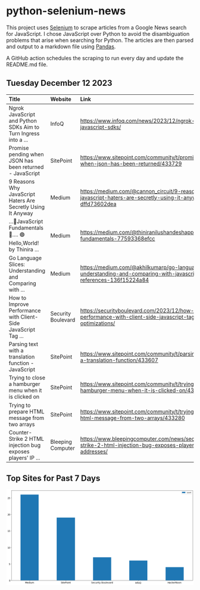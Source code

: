 # python-selenium-news

This project uses [Selenium](https://www.seleniumhq.org/) to scrape articles from a Google News search for JavaScript.
I chose JavaScript over Python to avoid the disambiguation problems that arise when searching for Python.
The articles are then parsed and output to a markdown file using [Pandas](https://pandas.pydata.org/).

A GitHub action schedules the scraping to run every day and update the README.md file.

## Tuesday December 12 2023


| Title                                                           | Website            | Link                                                                                                                   |
|:----------------------------------------------------------------|:-------------------|:-----------------------------------------------------------------------------------------------------------------------|
| Ngrok JavaScript and Python SDKs Aim to Turn Ingress into a ... | InfoQ              | https://www.infoq.com/news/2023/12/ngrok-python-javascript-sdks/                                                       |
| Promise pending when JSON has been returned - JavaScript        | SitePoint          | https://www.sitepoint.com/community/t/promise-pending-when-json-has-been-returned/433729                               |
| 9 Reasons Why JavaScript Haters Are Secretly Using It Anyway    | Medium             | https://medium.com/@cannon_circuit/9-reasons-why-javascript-haters-are-secretly-using-it-anyway-dffd73602dea           |
| …🌿JavaScript Fundamentals🌿…. 🟣 Hello,World!  by Thinira ...     | Medium             | https://medium.com/@thiniranilushandeshappriya/javascript-fundamentals-77593368efcc                                    |
| Go Language Slices: Understanding and Comparing with ...        | Medium             | https://medium.com/@akhilkumarp/go-language-slices-understanding-and-comparing-with-javascript-references-136f15224a84 |
| How to Improve Performance with Client-Side JavaScript Tag ...  | Security Boulevard | https://securityboulevard.com/2023/12/how-to-improve-performance-with-client-side-javascript-tag-optimizations/        |
| Parsing text with a translation function - JavaScript           | SitePoint          | https://www.sitepoint.com/community/t/parsing-text-with-a-translation-function/433607                                  |
| Trying to close a hamburger menu when it is clicked on          | SitePoint          | https://www.sitepoint.com/community/t/trying-to-close-a-hamburger-menu-when-it-is-clicked-on/433392                    |
| Trying to prepare HTML message from two arrays                  | SitePoint          | https://www.sitepoint.com/community/t/trying-to-prepare-html-message-from-two-arrays/433280                            |
| Counter-Strike 2 HTML injection bug exposes players' IP ...     | Bleeping Computer  | https://www.bleepingcomputer.com/news/security/counter-strike-2-html-injection-bug-exposes-players-ip-addresses/       |
## Top Sites for Past 7 Days

![Graph of Top Sites](https://raw.githubusercontent.com/dan-mba/python-selenium-news/main/last-week.png)
